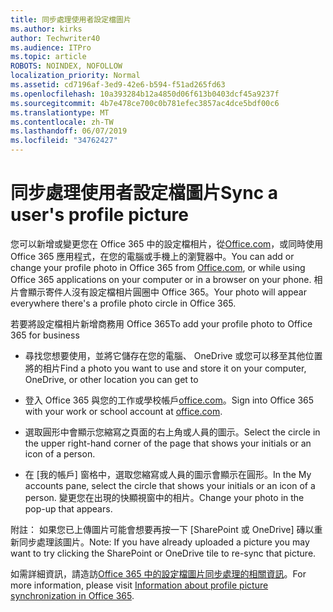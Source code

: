```yaml
---
title: 同步處理使用者設定檔圖片
ms.author: kirks
author: Techwriter40
ms.audience: ITPro
ms.topic: article
ROBOTS: NOINDEX, NOFOLLOW
localization_priority: Normal
ms.assetid: cd7196af-3ed9-42e6-b594-f51ad265fd63
ms.openlocfilehash: 10a393284b12a4850d06f613b0403dcf45a9237f
ms.sourcegitcommit: 4b7e478ce700c0b781efec3857ac4dce5bdf00c6
ms.translationtype: MT
ms.contentlocale: zh-TW
ms.lasthandoff: 06/07/2019
ms.locfileid: "34762427"
---
```

# <a name="sync-a-users-profile-picture"></a><span data-ttu-id="4b886-102">同步處理使用者設定檔圖片</span><span class="sxs-lookup"><span data-stu-id="4b886-102">Sync a user's profile picture</span></span>

<span data-ttu-id="4b886-103">您可以新增或變更您在 Office 365 中的設定檔相片，從[Office.com](http://www.office.com)，或同時使用 Office 365 應用程式，在您的電腦或手機上的瀏覽器中。</span><span class="sxs-lookup"><span data-stu-id="4b886-103">You can add or change your profile photo in Office 365 from [Office.com](http://www.office.com), or while using Office 365 applications on your computer or in a browser on your phone.</span></span> <span data-ttu-id="4b886-104">相片會顯示寄件人沒有設定檔相片圓圈中 Office 365。</span><span class="sxs-lookup"><span data-stu-id="4b886-104">Your photo will appear everywhere there's a profile photo circle in Office 365.</span></span>

<span data-ttu-id="4b886-105">若要將設定檔相片新增商務用 Office 365</span><span class="sxs-lookup"><span data-stu-id="4b886-105">To add your profile photo to Office 365 for business</span></span>

- <span data-ttu-id="4b886-106">尋找您想要使用，並將它儲存在您的電腦、 OneDrive 或您可以移至其他位置將的相片</span><span class="sxs-lookup"><span data-stu-id="4b886-106">Find a photo you want to use and store it on your computer, OneDrive, or other location you can get to</span></span>

- <span data-ttu-id="4b886-107">登入 Office 365 與您的工作或學校帳戶[office.com](http://www.office.com)。</span><span class="sxs-lookup"><span data-stu-id="4b886-107">Sign into Office 365 with your work or school account at [office.com](http://www.office.com).</span></span>

- <span data-ttu-id="4b886-108">選取圓形中會顯示您縮寫之頁面的右上角或人員的圖示。</span><span class="sxs-lookup"><span data-stu-id="4b886-108">Select the circle in the upper right-hand corner of the page that shows your initials or an icon of a person.</span></span>

- <span data-ttu-id="4b886-109">在 [我的帳戶] 窗格中，選取您縮寫或人員的圖示會顯示在圓形。</span><span class="sxs-lookup"><span data-stu-id="4b886-109">In the My accounts pane, select the circle that shows your initials or an icon of a person.</span></span> <span data-ttu-id="4b886-110">變更您在出現的快顯視窗中的相片。</span><span class="sxs-lookup"><span data-stu-id="4b886-110">Change your photo in the pop-up that appears.</span></span>

<span data-ttu-id="4b886-111">附註： 如果您已上傳圖片可能會想要再按一下 [SharePoint 或 OneDrive] 磚以重新同步處理該圖片。</span><span class="sxs-lookup"><span data-stu-id="4b886-111">Note: If you have already uploaded a picture you may want to try clicking the SharePoint or OneDrive tile to re-sync that picture.</span></span>

<span data-ttu-id="4b886-112">如需詳細資訊，請造訪[Office 365 中的設定檔圖片同步處理的相關資訊](https://support.office.com/article/information-about-profile-picture-synchronization-in-office-365-20594d76-d054-4af4-a660-401133e3d48a?ui=en-US&amp;rs=en-US&amp;ad=US)。</span><span class="sxs-lookup"><span data-stu-id="4b886-112">For more information, please visit [Information about profile picture synchronization in Office 365](https://support.office.com/article/information-about-profile-picture-synchronization-in-office-365-20594d76-d054-4af4-a660-401133e3d48a?ui=en-US&amp;rs=en-US&amp;ad=US).</span></span>

